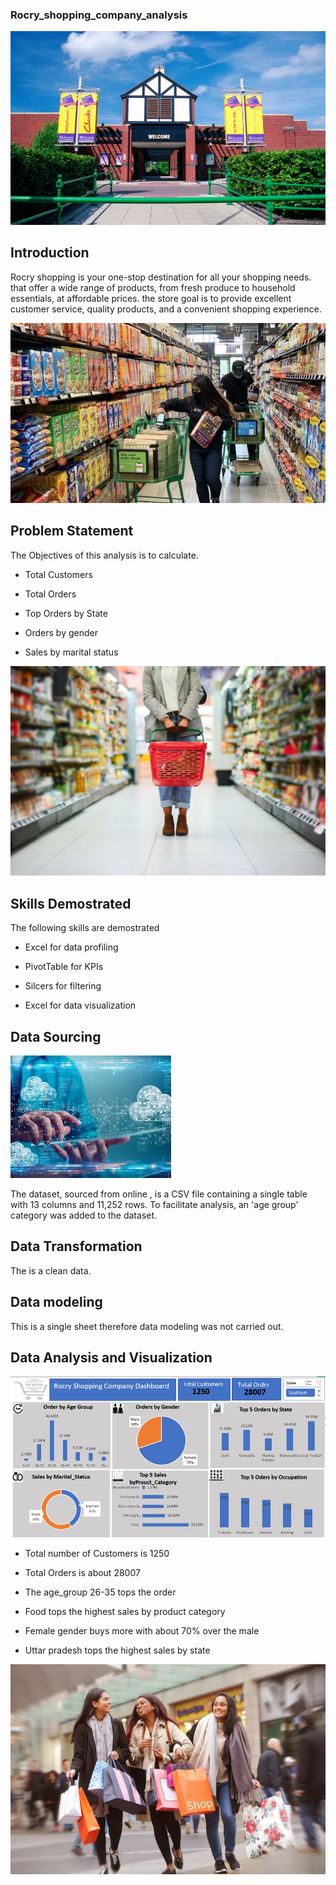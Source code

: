 ### Rocry_shopping_company_analysis
![](NINTC.webp)


## Introduction

Rocry shopping is your one-stop destination for all your shopping needs. that offer a wide range of products, from fresh produce to household essentials, at affordable prices. the store goal is to provide excellent customer service, quality products, and a convenient shopping experience.


![](grocery.jpg)


## Problem Statement 

The Objectives of this analysis is to calculate. 
- Total Customers

- Total Orders

- Top Orders by State

- Orders by gender

- Sales by marital status


![](Health.jpg)

 ## Skills Demostrated


  The following skills are demostrated

  - Excel for data profiling
    
  - PivotTable for KPIs
    
  - Silcers for filtering
    
  - Excel for data visualization

## Data Sourcing 
![](datasets0.jpg)


The dataset, sourced from online , is a CSV file containing a single table with 13 columns and 11,252 rows. To facilitate analysis, an 'age group' category was added to the dataset.


## Data Transformation 

The is a clean data. 


## Data modeling 
This is a single sheet therefore data modeling was not carried out. 


## Data Analysis and Visualization 

![](Screenshot.png)

- Total number of Customers is 1250

- Total Orders is about 28007

- The age_group 26-35 tops the order

- Food tops the highest sales by product category

- Female gender buys more with about 70% over the male

- Uttar pradesh tops the highest sales by state

![](NINTCHDBPICT000701855690.jpg)
